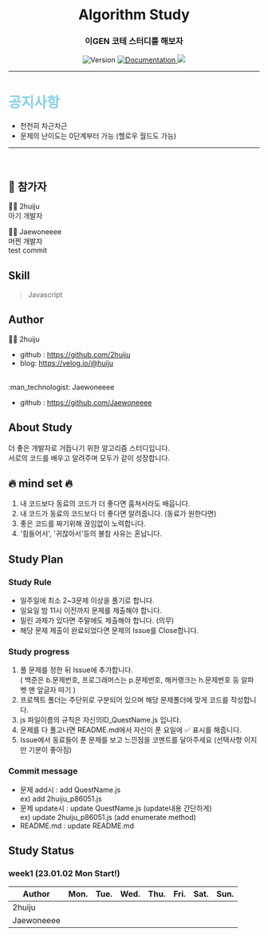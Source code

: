 <h1 align="center"> Algorithm Study </h1>
<h3 align="center">이GEN 코테 스터디를 해보자</h3>
<p align="center">
  <img alt="Version" src="https://img.shields.io/badge/version-1.0-blue.svg?cacheSeconds=2592000" />
  <a href="https://github.com/2huiju/Algorithm-Study" target="_blank">
    <img alt="Documentation" src="https://img.shields.io/badge/documentation-yes-brightgreen.svg" />  </a>
  <a href="https://hits.seeyoufarm.com"><img src="https://hits.seeyoufarm.com/api/count/incr/badge.svg?url=https%3A%2F%2Fgithub.com%2F2huiju%2FAlgorithm-Study&count_bg=%23FF963B&title_bg=%23555555&icon=instacart.svg&icon_color=%23FF9420&title=hits&edge_flat=false"/></a>
</p>

--- 
# <span style="color:skyblue">공지사항</span>
* 천천히 차근차근
* 문제의 난이도는 0단계부터 가능 (헬로우 월드도 가능)
---

<br>


## 🚀 참가자
:woman_technologist:  2huiju
<br>
아기 개발자
<br>

:man_technologist:  Jaewoneeee
<br>
머찐 개발자
<br>
test commit

## Skill
> Javascript <br>


## Author

:woman_technologist:  2huiju

* github : https://github.com/2huiju
* blog: https://velog.io/@huiju
<br>
:man_technologist:  Jaewoneeee

* github : https://github.com/Jaewoneeee



## About Study
더 좋은 개발자로 거듭나기 위한 알고리즘 스터디입니다.
<br>
서로의 코드를 배우고 알려주며 모두가 같이 성장합니다.
<br>

## :fire: mind set :fire:
1. 내 코드보다 동료의 코드가 더 좋다면 훔쳐서라도 배웁니다.
2. 내 코드가 동료의 코드보다 더 좋다면 알려줍니다. (동료가 원한다면)
3. 좋은 코드를 짜기위해 끊임없이 노력합니다.
4. '힘들어서', '귀찮아서'등의 불참 사유는 혼납니다.

## Study Plan
### Study Rule
* 일주일에 최소 2~3문제 이상을 풀기로 합니다.
* 일요일 밤 11시 이전까지 문제를 제출해야 합니다.
* 밀린 과제가 있다면 주말에도 제출해야 합니다. (의무)
* 해당 문제 제출이 완료되었다면 문제의 Issue를 Close합니다.

### Study progress
1. 풀 문제를 정한 뒤 Issue에 추가합니다. <br>
( 백준은 b.문제번호, 프로그래머스는 p.문제번호, 해커랭크는 h.문제번호 등 알파벳 맨 앞글자 따기 )
2. 프로젝트 폴더는 주단위로 구분되어 있으며 해당 문제폴더에 맞게 코드를 작성합니다.
3. js 파일이름의 규칙은 자신의ID_QuestName.js 입니다.
4. 문제를 다 풀고나면 README.md에서 자신이 푼 요일에 :white_check_mark: 표시를 해줍니다.
5. Issue에서 동료들이 푼 문제를 보고 느낀점을 코멘트를 달아주세요 (선택사항 이지만 기분이 좋아짐)

### Commit message
* 문제 add시 : add QuestName.js <br>
ex) add 2huiju_p86051.js
* 문제 update시 : update QuestName.js (update내용 간단하게) <br>
ex) update 2huiju_p86051.js (add enumerate method) <br>
* README.md : update README.md


## Study Status
### week1 (23.01.02 Mon Start!)

|Author|Mon.|Tue.|Wed.|Thu.|Fri.|Sat.|Sun.|
|------|---|---|---|---|---|---|---|
|2huiju||||||||
|Jaewoneeee||||||||

<!-- 체크표 양식
### week11 (22.08.15 ~ 22.08.21)
|Author|Mon.|Tue.|Wed.|Thu.|Fri.|Sat.|Sun.|
|------|---|---|---|---|---|---|---|
|2huiju||||||||
-->
